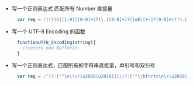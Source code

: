 + 写一个正则表达式 匹配所有 Number 直接量
  ```js
    var reg = /((((0|[1-9]([0-9]+)?)\.([0-9]+)?([eE][+-]?[0-9]+)?|\.[0-9]+([eE][+-]?[0-9]+)?|(0|[1-9]([0-9]+)?)([eE][+-]?[0-9]+)?)|0[bB][01]+|0[oO][0-7]+|0[xX][0-9a-fA-F]+))/g
  ```
+ 写一个 UTF-8 Encoding 的函数
  ```js
    functionUTF8_Encoding(string){
      //return new Buffer();
    }
  ```

+ 写一个正则表达式，匹配所有的字符串直接量，单引号和双引号
  ```js
    var reg = /"(?:[^"\n\\\r\u2028\u2029]|\\(?:['"\\bfnrtv\n\r\u2028\u2029]|\r\n)|\\x[0-9a-fA-F]{2}|\\u[0-9a-fA-F]{4}|\\[^0-9ux'"\\bfnrtv\n\\\r\u2028\u2029])*"/g
  ```